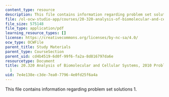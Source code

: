 ```yaml
---
content_type: resource
description: This file contains information regarding problem set solutions 1.
file: /ol-ocw-studio-app/courses/20-320-analysis-of-biomolecular-and-cellular-systems-fall-2012/7e4e138ec3de7ea077964e0fd25f6a4a_MIT20_320F12_Fa2010_PS1_so.pdf
file_size: 575148
file_type: application/pdf
learning_resource_types: []
license: https://creativecommons.org/licenses/by-nc-sa/4.0/
ocw_type: OCWFile
parent_title: Study Materials
parent_type: CourseSection
parent_uid: cd4b4519-6d0f-99f6-fa2a-8d816797da6e
resourcetype: Document
title: 20.320 Analysis of Biomolecular and Cellular Systems, 2010 Problem Set Solutions
  1
uid: 7e4e138e-c3de-7ea0-7796-4e0fd25f6a4a
---
```

This file contains information regarding problem set solutions 1.